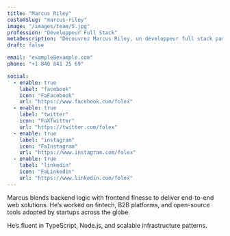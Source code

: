 ```yaml
---
title: "Marcus Riley"
customSlug: "marcus-riley"
image: "/images/team/5.jpg"
profession: "Développeur Full Stack"
metaDescription: "Découvrez Marcus Riley, un développeur full stack passionné par la création d'applications web performantes et évolutives."
draft: false

email: "example@example.com"
phone: "+1 840 841 25 69"

social:
  - enable: true
    label: "facebook"
    icon: "FaFacebook"
    url: "https://www.facebook.com/folex"
  - enable: true
    label: "twitter"
    icon: "FaXTwitter"
    url: "https://twitter.com/folex"
  - enable: true
    label: "instagram"
    icon: "FaInstagram"
    url: "https://www.instagram.com/folex"
  - enable: true
    label: "linkedin"
    icon: "FaLinkedin"
    url: "https://www.linkedin.com/folex"
---
```


Marcus blends backend logic with frontend finesse to deliver end-to-end web solutions. He’s worked on fintech, B2B platforms, and open-source tools adopted by startups across the globe.

He’s fluent in TypeScript, Node.js, and scalable infrastructure patterns.
